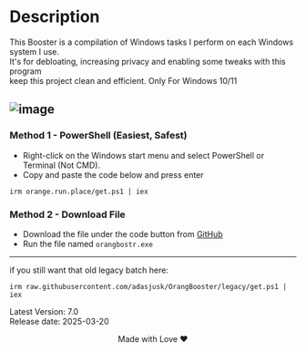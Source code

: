 # Description
This Booster is a compilation of Windows tasks I perform on each Windows system I use.           
It's for debloating, increasing privacy and enabling some tweaks with this program           
keep this project clean and efficient.
Only For Windows 10/11

![image](https://github.com/user-attachments/assets/5579d550-a0bf-471b-bd20-7c67d9b710ea)
---

### Method 1 - PowerShell (Easiest, Safest)

-   Right-click on the Windows start menu and select PowerShell or Terminal (Not CMD).
-   Copy and paste the code below and press enter  
```
irm orange.run.place/get.ps1 | iex
``` 

### Method 2 - Download File
-   Download the file under the code button from [GitHub](https://github.com/adasjusk/Orange-Booster)
-   Run the file named `orangbostr.exe`

---

if you still want that old legacy batch here:
```
irm raw.githubusercontent.com/adasjusk/OrangBooster/legacy/get.ps1 | iex
``` 

Latest Version: 7.0 <br>
Release date: 2025-03-20
<p align="center">Made with Love ❤️</p>
